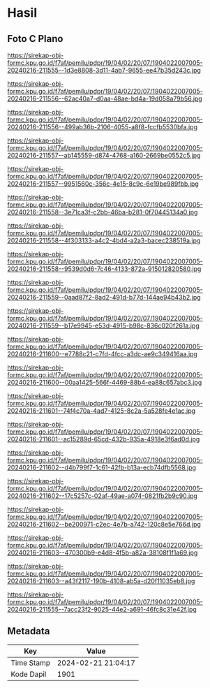 # Hasil

## Foto C Plano

https://sirekap-obj-formc.kpu.go.id/f7af/pemilu/pdpr/19/04/02/20/07/1904022007005-20240216-211555--1d3e8808-3d11-4ab7-9655-ee47b35d243c.jpg

https://sirekap-obj-formc.kpu.go.id/f7af/pemilu/pdpr/19/04/02/20/07/1904022007005-20240216-211556--62ac40a7-d0aa-48ae-bd4a-19d058a79b56.jpg

https://sirekap-obj-formc.kpu.go.id/f7af/pemilu/pdpr/19/04/02/20/07/1904022007005-20240216-211556--499ab36b-2106-4055-a8f8-fccfb5530bfa.jpg

https://sirekap-obj-formc.kpu.go.id/f7af/pemilu/pdpr/19/04/02/20/07/1904022007005-20240216-211557--ab145559-d874-4768-a160-2669be0552c5.jpg

https://sirekap-obj-formc.kpu.go.id/f7af/pemilu/pdpr/19/04/02/20/07/1904022007005-20240216-211557--9951560c-356c-4e15-8c9c-6e19be989fbb.jpg

https://sirekap-obj-formc.kpu.go.id/f7af/pemilu/pdpr/19/04/02/20/07/1904022007005-20240216-211558--3e71ca3f-c2bb-46ba-b281-0f70445134a0.jpg

https://sirekap-obj-formc.kpu.go.id/f7af/pemilu/pdpr/19/04/02/20/07/1904022007005-20240216-211558--4f303133-a4c2-4bd4-a2a3-bacec238519a.jpg

https://sirekap-obj-formc.kpu.go.id/f7af/pemilu/pdpr/19/04/02/20/07/1904022007005-20240216-211558--9539d0d6-7c46-4133-872a-915012820580.jpg

https://sirekap-obj-formc.kpu.go.id/f7af/pemilu/pdpr/19/04/02/20/07/1904022007005-20240216-211559--0aad87f2-8ad2-491d-b77d-144ae94b43b2.jpg

https://sirekap-obj-formc.kpu.go.id/f7af/pemilu/pdpr/19/04/02/20/07/1904022007005-20240216-211559--b17e9945-e53d-4915-b98c-836c020f261a.jpg

https://sirekap-obj-formc.kpu.go.id/f7af/pemilu/pdpr/19/04/02/20/07/1904022007005-20240216-211600--e7788c21-c7fd-4fcc-a3dc-ae9c349416aa.jpg

https://sirekap-obj-formc.kpu.go.id/f7af/pemilu/pdpr/19/04/02/20/07/1904022007005-20240216-211600--00aa1425-566f-4469-88b4-ea88c657abc3.jpg

https://sirekap-obj-formc.kpu.go.id/f7af/pemilu/pdpr/19/04/02/20/07/1904022007005-20240216-211601--74f4c70a-4ad7-4125-8c2a-5a528fe4e1ac.jpg

https://sirekap-obj-formc.kpu.go.id/f7af/pemilu/pdpr/19/04/02/20/07/1904022007005-20240216-211601--ac15289d-65cd-432b-935a-4918e3f6ad0d.jpg

https://sirekap-obj-formc.kpu.go.id/f7af/pemilu/pdpr/19/04/02/20/07/1904022007005-20240216-211602--d4b799f7-1c61-42fb-b13a-ecb74dfb5568.jpg

https://sirekap-obj-formc.kpu.go.id/f7af/pemilu/pdpr/19/04/02/20/07/1904022007005-20240216-211602--17c5257c-02af-49ae-a074-0821fb2b9c90.jpg

https://sirekap-obj-formc.kpu.go.id/f7af/pemilu/pdpr/19/04/02/20/07/1904022007005-20240216-211602--be200971-c2ec-4e7b-a742-120c8e5e766d.jpg

https://sirekap-obj-formc.kpu.go.id/f7af/pemilu/pdpr/19/04/02/20/07/1904022007005-20240216-211603--470300b9-e4d8-4f5b-a82a-38108f1f1a69.jpg

https://sirekap-obj-formc.kpu.go.id/f7af/pemilu/pdpr/19/04/02/20/07/1904022007005-20240216-211603--a43f2117-190b-4108-ab5a-d20f11035eb8.jpg

https://sirekap-obj-formc.kpu.go.id/f7af/pemilu/pdpr/19/04/02/20/07/1904022007005-20240216-211555--7acc23f2-9025-44e2-a691-46fc8c31e42f.jpg


## Metadata

| Key        | Value               |
| ---------- | ------------------- |
| Time Stamp | 2024-02-21 21:04:17 |
| Kode Dapil | 1901                |



